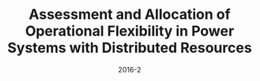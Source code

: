 ---
title: "Assessment and Allocation of Operational Flexibility in Power Systems with Distributed Resources"
collection: publications
permalink: /publication/2016-2
date: 2016-2
venue: 'CIRED'
citation: 'Khan, Sohail; '
paperurl: 'http://academicpages.github.io/files/paper2.pdf'
---